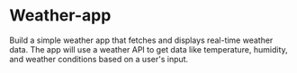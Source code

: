 # Weather-app
Build a simple weather app that fetches and displays real-time weather data. The app will use a weather API to get data like temperature, humidity, and weather conditions based on a user's input.
